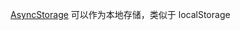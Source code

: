[AsyncStorage](https://facebook.github.io/react-native/docs/asyncstorage.html) 可以作为本地存储，类似于 localStorage
